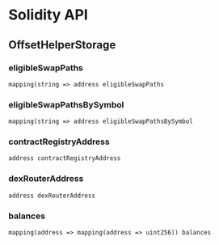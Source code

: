 # Solidity API

## OffsetHelperStorage

### eligibleSwapPaths

```solidity
mapping(string => address eligibleSwapPaths
```

### eligibleSwapPathsBySymbol

```solidity
mapping(string => address eligibleSwapPathsBySymbol
```

### contractRegistryAddress

```solidity
address contractRegistryAddress
```

### dexRouterAddress

```solidity
address dexRouterAddress
```

### balances

```solidity
mapping(address => mapping(address => uint256)) balances
```
